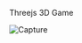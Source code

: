 Threejs 3D Game

![Capture](https://github.com/Loryhoof/bonkers3D/assets/29487929/1c189034-b0a4-4ae5-b214-d3778313f332)
